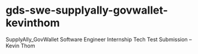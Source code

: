 # gds-swe-supplyally-govwallet-kevinthom
SupplyAlly_GovWallet Software Engineer Internship Tech Test Submission – Kevin Thom
